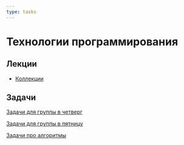 ```yaml
---
type: tasks
---
```


# Технологии программирования

## Лекции
 * [Коллекции](/19spring/prog-basics-ii/collections.md)

## Задачи

[Задачи для группы в четверг](tasks_fast.md)

[Задачи для группы в пятницу](tasks_slow.md)

[Задачи про алгоритмы](tasks_algs.md)
